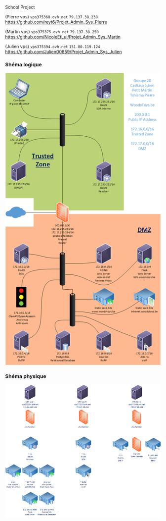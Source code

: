 School Project

(Pierre vps) `vps375368.ovh.net` `79.137.38.238` https://github.com/reyt6/Projet_Admin_Sys_Pierre

(Martin vps) `vps375375.ovh.net` `79.137.38.250` https://github.com/NicoleEtLui/Projet_Admin_Sys_Martin

(Julien vps) `vps375394.ovh.net` `151.80.119.124` https://github.com/Julien00859/Projet_Admin_Sys_Julien

### Shéma logique

![logic](./logic_diagram.png)

### Shéma physique

![physic](./physic_diagram.png)
